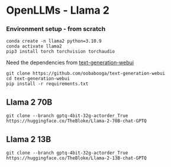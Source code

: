# OpenLLMs - Llama 2 

### Environment setup - from scratch

```
conda create -n llama2 python=3.10.9
conda activate llama2
pip3 install torch torchvision torchaudio
```

Need the dependencies from [text-generation-webui](https://github.com/oobabooga/text-generation-webui)
```
git clone https://github.com/oobabooga/text-generation-webui
cd text-generation-webui
pip install -r requirements.txt
```

## Llama 2 70B
```
git clone --branch gptq-4bit-32g-actorder_True https://huggingface.co/TheBloke/Llama-2-70B-chat-GPTQ
```

## Llama 2 13B
```
git clone --branch gptq-4bit-32g-actorder_True https://huggingface.co/TheBloke/Llama-2-13B-chat-GPTQ
```
